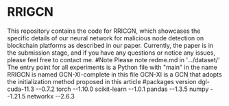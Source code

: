 # RRIGCN
  This repository contains the code for RRICGN, which showcases the specific details of our neural network for malicious node detection on blockchain platforms as described in our paper. Currently, the paper is in the submission stage, and if you have any questions or notice any issues, please feel free to contact me.
#Note
  Please note redme.md in '.../dataset/'
  The entry point for all experiments is a Python file with "main" in the name
  RRIGCN is named GCN-XI-complete in this file
  GCN-XI is a GCN that adopts the initialization method proposed in this article 
#packages version
  dgl-cuda-11.3  --0.7.2
  torch --1.10.0
  scikit-learn --1.0.1
  pandas --1.3.5
  numpy --1.21.5
  networkx --2.6.3
